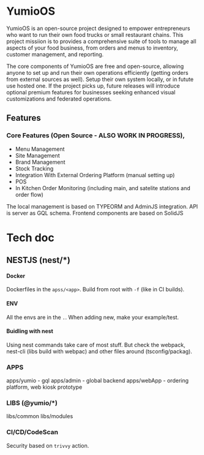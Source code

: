 # YumioOS

YumioOS is an open-source project designed to empower entrepreneurs who want to run their own food trucks or small restaurant chains. This project missiion is to provides a comprehensive suite of tools to manage all aspects of your food business, from orders and menus to inventory, customer management, and reporting.

The core components of YumioOS are free and open-source, allowing anyone to set up and run their own operations efficiently (getting orders from external sources as well). Setup their own system locally, or in futute use hosted one. If the project picks up, future releases will introduce optional premium features for businesses seeking enhanced visual customizations and federated operations.

## Features

### Core Features (Open Source - ALSO WORK IN PROGRESS),

- Menu Management
- Site Management
- Brand Management
- Stock Tracking
- Integration With External Ordering Platform (manual setting up)
- POS
- In Kitchen Order Monitoring (including main, and satelite stations and order flow)

The local management is based on TYPEORM and AdminJS integration. API is server as GQL schema. Frontend components are based on SolidJS

# Tech doc

## NESTJS (nest/\*)

#### Docker

Dockerfiles in the `apss/<app>`. Build from root with `-f` (like in CI builds).

#### ENV

All the envs are in the `.`. When adding new, make your example/test.

#### Buidling with nest

Using nest commands take care of most stuff. But check the webpack, nest-cli (libs build with webpac) and other files around (tsconfig/packag).

### APPS

apps/yumio - gql
apps/admin - global backend
apps/webApp - ordering platform, web kiosk prototype

### LIBS (@yumio/\*)

libs/common
libs/modules

### CI/CD/CodeScan

Security based on `trivvy` action.
